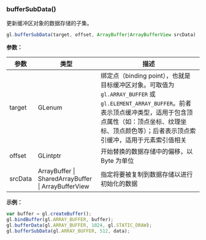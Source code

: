 ### bufferSubData()

更新缓冲区对象的数据存储的子集。

```js
gl.bufferSubData(target, offset, ArrayBuffer|ArrayBufferView srcData)
```

**参数：**

|参数|类型|描述|
|-|-|-|
|target|GLenum|绑定点（binding point），也就是目标缓冲区对象。可取值为 `gl.ARRAY_BUFFER` 或 `gl.ELEMENT_ARRAY_BUFFER`。前者表示顶点缓冲类型，适用于包含顶点属性（如：顶点坐标、纹理坐标、顶点颜色等）；后者表示顶点索引缓冲，适用于元素索引值相关|
|offset|GLintptr|开始替换的数据存储中的偏移，以 Byte 为单位|
|srcData|ArrayBuffer &#124; SharedArrayBuffer &#124; ArrayBufferView|指定将要被复制到数据存储以进行初始化的数据|

**示例：**

```js
var buffer = gl.createBuffer();
gl.bindBuffer(gl.ARRAY_BUFFER, buffer);
gl.bufferData(gl.ARRAY_BUFFER, 1024, gl.STATIC_DRAW);
gl.bufferSubData(gl.ARRAY_BUFFER, 512, data);
```
